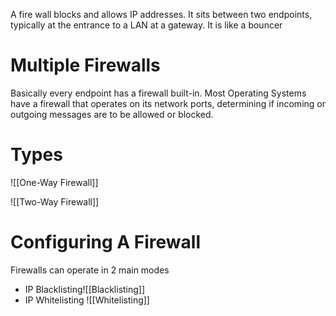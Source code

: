 A fire wall blocks and allows IP addresses. It sits between two endpoints, typically at the entrance to a LAN at a gateway.
	It is like a bouncer

# Multiple Firewalls
Basically every endpoint has a firewall built-in.
	Most Operating Systems have a firewall that operates on its network ports, determining if incoming or outgoing messages are to be allowed or blocked.

# Types
![[One-Way Firewall]]

![[Two-Way Firewall]]

# Configuring A Firewall
Firewalls can operate in 2 main modes
- IP Blacklisting![[Blacklisting]]
- IP Whitelisting ![[Whitelisting]]
